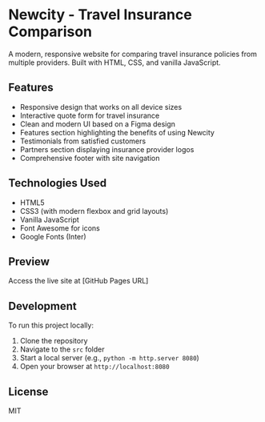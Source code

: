 # Newcity - Travel Insurance Comparison

A modern, responsive website for comparing travel insurance policies from multiple providers. Built with HTML, CSS, and vanilla JavaScript.

## Features

- Responsive design that works on all device sizes
- Interactive quote form for travel insurance
- Clean and modern UI based on a Figma design
- Features section highlighting the benefits of using Newcity
- Testimonials from satisfied customers
- Partners section displaying insurance provider logos
- Comprehensive footer with site navigation

## Technologies Used

- HTML5
- CSS3 (with modern flexbox and grid layouts)
- Vanilla JavaScript
- Font Awesome for icons
- Google Fonts (Inter)

## Preview

Access the live site at [GitHub Pages URL]

## Development

To run this project locally:

1. Clone the repository
2. Navigate to the `src` folder
3. Start a local server (e.g., `python -m http.server 8080`)
4. Open your browser at `http://localhost:8080`

## License

MIT

